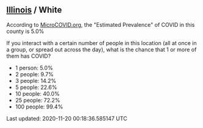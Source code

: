 
## [Illinois](/united-states/illinois) / White

According to [MicroCOVID.org](http://microcovid.org),
the "Estimated Prevalence" of COVID in this county is 5.0%

If you interact with a certain number of people in this location
(all at once in a group, or spread out across the day), what is the chance that
1 or more of them has COVID?

- 1 person: 5.0%
- 2 people: 9.7%
- 3 people: 14.2%
- 5 people: 22.6%
- 10 people: 40.0%
- 25 people: 72.2%
- 100 people: 99.4%

Last updated: 2020-11-20 00:18:36.585147 UTC
